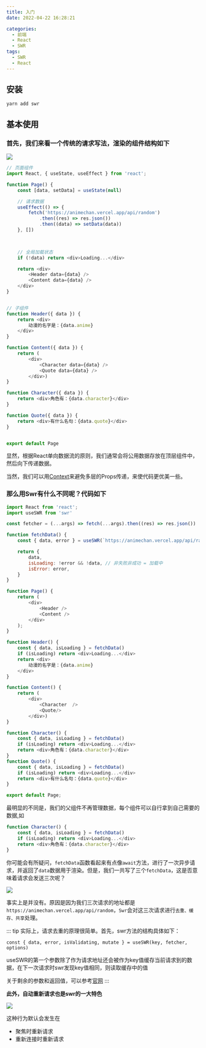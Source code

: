 ```yaml
---
title: 入门
date: 2022-04-22 16:28:21

categories:
  - 前端
  - React
  - SWR
tags:
  - SWR
  - React
---
```




## 安装
```
yarn add swr
```

##  基本使用

### 首先，我们来看一个传统的请求写法，渲染的组件结构如下

![](https://s2.loli.net/2022/04/23/3SZnw1kzGKIjU9o.png)

```javascript
// 页面组件
import React, { useState, useEffect } from 'react';

function Page() {
    const [data, setData] = useState(null)

    // 请求数据
    useEffect(() => {
        fetch('https://animechan.vercel.app/api/random')
            .then((res) => res.json())
            .then((data) => setData(data))
    }, [])

    

    // 全局加载状态
    if (!data) return <div>Loading...</div>

    return <div>
        <Header data={data} />
        <Content data={data} />
    </div>
}


// 子组件
function Header({ data }) {
    return <div>
        动漫的名字是：{data.anime}
    </div>
}

function Content({ data }) {
    return (
        <div>
            <Character data={data} />
            <Quote data={data} />
        </div>)
}

function Character({ data }) {
    return <div>角色有：{data.character}</div>
}

function Quote({ data }) {
    return <div>有什么名句：{data.quote}</div>
}


export default Page

```

显然，根据React单向数据流的原则，我们通常会将公用数据存放在顶层组件中，然后向下传递数据。

当然，我们可以用[Context](https://reactjs.org/docs/context.html)来避免多层的Props传递，来使代码更优美一些。


### 那么用Swr有什么不同呢？代码如下

```js
import React from 'react';
import useSWR from 'swr'

const fetcher = (...args) => fetch(...args).then((res) => res.json())

function fetchData() {
    const { data, error } = useSWR(`https://animechan.vercel.app/api/random`, fetcher)  // useSWR的第一个参数会传入fetcher方法中

    return {
        data,
        isLoading: !error && !data, // 非失败非成功 = 加载中
        isError: error,
    }
}

function Page() {
    return (
        <div>
            <Header />
            <Content />
        </div>
    );
}

function Header() {
    const { data, isLoading } = fetchData()
    if (isLoading) return <div>Loading...</div>
    return <div>
        动漫的名字是：{data.anime}
    </div>
}

function Content() {
    return (
        <div>
            <Character  />
            <Quote/>
        </div>)
}

function Character() {
    const { data, isLoading } = fetchData()
    if (isLoading) return <div>Loading...</div>
    return <div>角色有：{data.character}</div>
}
function Quote() {
    const { data, isLoading } = fetchData()
    if (isLoading) return <div>Loading...</div>
    return <div>有什么名句：{data.quote}</div>
}

export default Page;
```

最明显的不同是，我们的父组件不再管理数据，每个组件可以自行拿到自己需要的数据,如

```js
function Character() {
    const { data, isLoading } = fetchData()
    if (isLoading) return <div>Loading...</div>
    return <div>角色有：{data.character}</div>
}
```

你可能会有所疑问，`fetchData`函数看起来有点像`await`方法，进行了一次异步请求，并返回了`data`数据用于渲染。但是，我们一共写了三个`fetchData`，这是否意味着请求会发送三次呢？

![](https://s2.loli.net/2022/04/23/VnFB8WT9skYdxp2.png)

事实上是并没有。原因是因为我们三次请求的地址都是`https://animechan.vercel.app/api/random`，`Swr`会对这三次请求进行`去重、缓存、共享`处理。

::: tip
实际上，请求去重的原理很简单。首先，swr方法的结构具体如下：

`const { data, error, isValidating, mutate } = useSWR(key, fetcher, options)`

useSWR的第一个参数除了作为请求地址还会被作为key值缓存当前请求到的数据，在下一次请求时swr发现key值相同，则读取缓存中的值

关于剩余的参数和返回值，可以参考[官网](https://swr.bootcss.com/docs/options)
:::

**此外，自动重新请求也是swr的一大特色**

![](https://s2.loli.net/2022/04/23/P8ksOa9wXJ2Mrtq.gif)

这种行为默认会发生在
- 聚焦时重新请求
- 重新连接时重新请求


